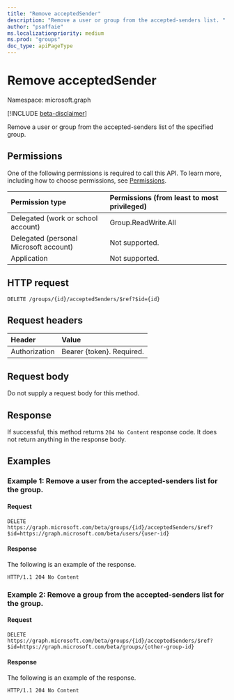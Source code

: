 ```yaml
---
title: "Remove acceptedSender"
description: "Remove a user or group from the accepted-senders list. "
author: "psaffaie"
ms.localizationpriority: medium
ms.prod: "groups"
doc_type: apiPageType
---
```


# Remove acceptedSender

Namespace: microsoft.graph

[!INCLUDE [beta-disclaimer](../../includes/beta-disclaimer.md)]

Remove a user or group from the accepted-senders list of the specified group.

## Permissions

One of the following permissions is required to call this API. To learn more, including how to choose permissions, see [Permissions](/graph/permissions-reference).

| Permission type                        | Permissions (from least to most privileged) |
| :------------------------------------- | :------------------------------------------ |
| Delegated (work or school account)     | Group.ReadWrite.All                         |
| Delegated (personal Microsoft account) | Not supported.                              |
| Application                            | Not supported.                              |

## HTTP request

<!-- { "blockType": "ignored" } -->

```http
DELETE /groups/{id}/acceptedSenders/$ref?$id={id}
```

## Request headers

| Header        | Value                     |
| :------------ | :------------------------ |
| Authorization | Bearer {token}. Required. |

## Request body

Do not supply a request body for this method.

## Response

If successful, this method returns `204 No Content` response code. It does not return anything in the response body.

## Examples

### Example 1: Remove a user from the accepted-senders list for the group.

#### Request


<!-- {
  "blockType": "request",
  "name": "remove_user_from_acceptedsenderslist_of_group"
}-->

```http
DELETE https://graph.microsoft.com/beta/groups/{id}/acceptedSenders/$ref?$id=https://graph.microsoft.com/beta/users/{user-id}
```


#### Response

The following is an example of the response.

<!-- {
  "blockType": "response",
  "name": "remove_user_from_acceptedsenderslist_of_group",
  "truncated": true
} -->

```http
HTTP/1.1 204 No Content
```

### Example 2: Remove a group from the accepted-senders list for the group.

#### Request


<!-- {
  "blockType": "request",
  "name": "remove_group_from_acceptedsenderslist_of_group"
}-->

```http
DELETE https://graph.microsoft.com/beta/groups/{id}/acceptedSenders/$ref?$id=https://graph.microsoft.com/beta/groups/{other-group-id}
```


#### Response

The following is an example of the response.

<!-- {
  "blockType": "response",
  "name": "remove_group_from_acceptedsenderslist_of_group",
  "truncated": true
} -->

```http
HTTP/1.1 204 No Content
```

<!-- uuid: 8fcb5dbc-d5aa-4681-8e31-b001d5168d79
2015-10-25 14:57:30 UTC -->
<!--
{
  "type": "#page.annotation",
  "description": "Remove acceptedSender",
  "keywords": "",
  "section": "documentation",
  "tocPath": "",
  "suppressions": []
}
-->
